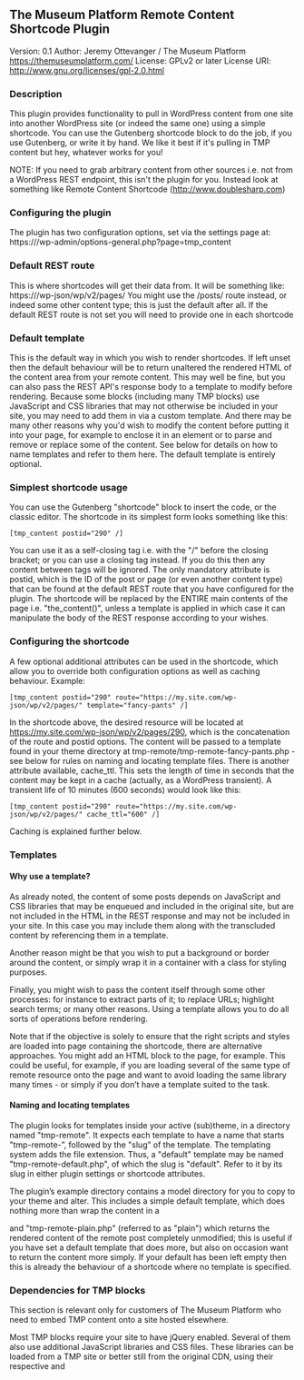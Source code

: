 ## The Museum Platform Remote Content Shortcode Plugin
Version: 0.1
Author: Jeremy Ottevanger / The Museum Platform https://themuseumplatform.com/
License: GPLv2 or later
License URI: http://www.gnu.org/licenses/gpl-2.0.html

### Description

This plugin provides functionality to pull in WordPress content from one site into another WordPress site (or indeed the same one) using a simple shortcode. You can use the Gutenberg shortcode block to do the job, if you use Gutenberg, or write it by hand. We like it best if it's pulling in TMP content but hey, whatever works for you! 

NOTE: If you need to grab arbitrary content from other sources i.e. not from a WordPress REST endpoint, this isn't the plugin for you. Instead look at something like Remote Content Shortcode (http://www.doublesharp.com)


### Configuring the plugin

The plugin has two configuration options, set via the settings page at:
	https://<site>/wp-admin/options-general.php?page=tmp_content

### Default REST route

This is where shortcodes will get their data from. It will be something like:
	https://<remote site domain>/wp-json/wp/v2/pages/
You might use the /posts/ route instead, or indeed some other content type; this is just the default after all.
If the default REST route is not set you will need to provide one in each shortcode

### Default template 

This is the default way in which you wish to render shortcodes. If left unset then the default behaviour will be to return unaltered the rendered HTML of the content area from your remote content. This may well be fine, but you can also pass the REST API's response body to a template to modify before rendering. Because some blocks (including many TMP blocks) use JavaScript and CSS libraries that may not otherwise be included in your site, you may need to add them in via a custom template. And there may be many other reasons why you'd wish to modify the content before putting it into your page, for example to enclose it in an element or to parse and remove or replace some of the content.
See below for details on how to name templates and refer to them here.
The default template is entirely optional.

### Simplest shortcode usage

You can use the Gutenberg "shortcode" block to insert the code, or the classic editor. The shortcode in its simplest form looks something like this:

```[tmp_content postid="290" /]```

You can use it as a self-closing tag i.e. with the "/" before the closing bracket; or you can use a closing tag instead. If you do this then any content between tags will be ignored.
The only mandatory attribute is postid, which is the ID of the post or page (or even another content type) that can be found at the default REST route that you have configured for the plugin.
The shortcode will be replaced by the ENTIRE main contents of the page i.e. "the_content()", unless a template is applied in which case it can manipulate the body of the REST response according to your wishes.

### Configuring the shortcode 

A few optional additional attributes can be used in the shortcode, which allow you to override both configuration options as well as caching behaviour.
Example:

```[tmp_content postid="290" route="https://my.site.com/wp-json/wp/v2/pages/" template="fancy-pants" /]```

In the shortcode above, the desired resource will be located at https://my.site.com/wp-json/wp/v2/pages/290, which is the concatenation of the route and postid options. The content will be passed to a template found in your theme directory at tmp-remote/tmp-remote-fancy-pants.php - see below for rules on naming and locating template files.
There is another attribute available, cache_ttl. This sets the length of time in seconds that the content may be kept in a cache (actually, as a WordPress transient). A transient life of 10 minutes (600 seconds) would look like this:

```[tmp_content postid="290" route="https://my.site.com/wp-json/wp/v2/pages/" cache_ttl="600" /]```

Caching is explained further below. 

### Templates

#### Why use a template? 

As already noted, the content of some posts depends on JavaScript and CSS libraries that may be enqueued and included in the original site, but are not included in the HTML in the REST response and may not be included in your site. In this case you may include them along with the transcluded content by referencing them in a template.

Another reason might be that you wish to put a background or border around the content, or simply wrap it in a container with a class for styling purposes.

Finally, you might wish to pass the content itself through some other processes: for instance to extract parts of it; to replace URLs; highlight search terms; or many other reasons. Using a template allows you to do all sorts of operations before rendering.

Note that if the objective is solely to ensure that the right scripts and styles are loaded into page containing the shortcode, there are alternative approaches. You might add an HTML block to the page, for example. This could be useful, for example, if you are loading several of the same type of remote resource onto the page and want to avoid loading the same library many times - or simply if you don’t have a template suited to the task.

#### Naming and locating templates 

The plugin looks for templates inside your active (sub)theme, in a directory named "tmp-remote". It expects each template to have a name that starts "tmp-remote-”, followed by the "slug” of the template. The templating system adds the file extension. Thus, a "default" template may be named "tmp-remote-default.php", of which the slug is "default". Refer to it by its slug in either plugin settings or shortcode attributes.

The plugin’s example directory contains a model directory for you to copy to your theme and alter. This includes a simple default template, which does nothing more than wrap the content in a <div> and "tmp-remote-plain.php" (referred to as "plain") which returns the rendered content of the remote post completely unmodified; this is useful if you have set a default template that does more, but also on occasion want to return the content more simply. If your default has been left empty then this is already the behaviour of a shortcode where no template is specified.

### Dependencies for TMP blocks 

This section is relevant only for customers of The Museum Platform who need to embed TMP content onto a site hosted elsewhere.

Most TMP blocks require your site to have jQuery enabled. Several of them also use additional JavaScript libraries and CSS files. These libraries can be loaded from a TMP site or better still from the original CDN, using their respective <link> and <script> tags (for the javascript) in a template file - or, as already suggested, using some other mechanism on that page. The current list of dependencies is as follows:

Slider (using Swiper https://swiperjs.com/):
	https://unpkg.com/swiper@7/swiper-bundle.min.css
	https://unpkg.com/swiper@7/swiper-bundle.min.js
Timeline (using Knightlab Timeline https://timeline.knightlab.com/) :
	https://cdn.knightlab.com/libs/timeline3/latest/css/timeline.css
	https://cdn.knightlab.com/libs/timeline3/latest/js/timeline.js
Map (using Mapbox https://www.mapbox.com/):
NOTE: in order to use MapBox maps on your remote site you will need to get an API key that works for the domain of that site.
	https://api.tiles.mapbox.com/mapbox-gl-js/v1.3.1/mapbox-gl.css
	https://api.tiles.mapbox.com/mapbox-gl-js/v1.3.1/mapbox-gl.js
	There may be other libraries required for some more complex maps

### Caching 

By default the remote content corresponding to a shortcode will be cached as a transient for up to an hour. This means that it’s saved temporarily so that your site doesn’t have to request the content every single time the page is loaded by a user. This will speed up your site, but you may feel that this could be much longer or that the content changes frequently and needs a shorter cache time. 
Regardless, the cache for your shortcode will be cleared when a page is saved, so if you are in a hurry to see a change from the TMP site reflected on your site, save the page and view it again. 

### Credits 

This plugin was created with inspiration and the odd bit of code from:
      https://codeart.studio/fetch-and-display-remote-posts-via-wordpress-rest-api/
      Remote Content Shortcode (http://www.doublesharp.com)
      https://braadmartin.com/saving-shortcode-data-in-meta-in-wordpress/
along with some independent thought. Feel free to modify it but please keep the GPLv2 licence intact.